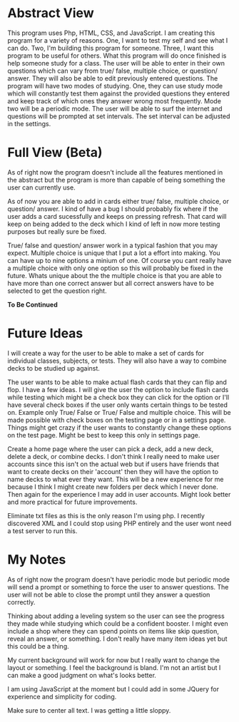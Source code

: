 # Abstract View
This program uses Php, HTML, CSS, and JavaScript. I am creating this program for a variety of reasons. One, I want to test my self and see what I can do. Two, I'm building this program for someone. Three, I want this program to be useful for others. What this program will do once finished is help someone study for a class. The user will be able to enter in their own questions which can vary from true/ false, multiple choice, or question/ answer. They will also be able to edit previously entered questions. The program will have two modes of studying. One, they can use study mode which will constantly test them against the provided questions they entered and keep track of which ones they answer wrong most frequently. Mode two will be a periodic mode. The user will be able to surf the internet and questions will be prompted at set intervals. The set interval can be adjusted in the settings.

# Full View (Beta)
As of right now the program doesn't include all the features mentioned in the abstract but the program is more than capable of being something the user can currently use. 

As of now you are able to add in cards either true/ false, multiple choice, or question/ answer. I kind of have a bug I should probably fix where if the user adds a card sucessfully and keeps on pressing refresh. That card will keep on being added to the deck which I kind of left in now more testing purposes but really sure be fixed.

True/ false and question/ answer work in a typical fashion that you may expect. Multiple choice is unique that I put a lot a effort into making. You can have up to nine options a minium of one. Of course you cant really have a multiple choice with only one option so this will probably be fixed in the future. Whats unique about the the multiple choice is that you are able to have more than one correct answer but all correct answers have to be selected to get the question right.

<b>To Be Continued</b>

# Future Ideas
I will create a way for the user to be able to make a set of cards for individual classes, subjects, or tests. They will also have a way to combine decks to be studied up against.

The user wants to be able to make actual flash cards that they can flip and flop. I have a few ideas. I will give the user the option to include flash cards while testing which might be a check box they can click for the option or I'll have several check boxes if the user only wants certain things to be tested on. Example only True/ False or True/ False and multiple choice. This will be made possible with check boxes on the testing page or in a settings page. Things might get crazy if the user wants to constantly change these options on the test page. Might be best to keep this only in settings page.

Create a home page where the user can pick a deck, add a new deck, delete a deck, or combine decks. I don't think I really need to make user accounts since this isn't on the actual web but if users have friends that want to create decks on their 'account' then they will have the option to name decks to what ever they want. This will be a new experience for me because I think I might create new folders per deck which I never done. Then again for the experience I may add in user accounts. Might look better and more practical for future improvements.

Eliminate txt files as this is the only reason I'm using php. I recently discovered XML and I could stop using PHP entirely and the user wont need a test server to run this.

# My Notes
As of right now the program doesn't have periodic mode but periodic mode will send a prompt or something to force the user to answer questions. The user will not be able to close the prompt until they answer a question correctly. 

Thinking about adding a leveling system so the user can see the progress they made while studying which could be a confident booster. I might even include a shop where they can spend points on items like skip question, reveal an answer, or something. I don't really have many item ideas yet but this could be a thing.

My current background will work for now but I really want to change the layout or something. I feel the background is bland. I'm not an artist but I can make a good judgment on what's looks better.

I am using JavaScript at the moment but I could add in some JQuery for experience and simplicity for coding.

Make sure to center all text. I was getting a little sloppy.
